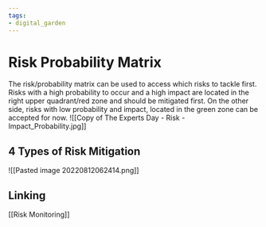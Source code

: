 ```yaml
---
tags: 
- digital_garden
---
```

# Risk Probability Matrix
The risk/probability matrix can be used to access which risks to tackle first. Risks with a high probability to occur and a high impact are located in the right upper quadrant/red zone and should be mitigated first. On the other side, risks with low probability and impact, located in the green zone can be accepted for now.
![[Copy of The Experts Day - Risk - Impact_Probability.jpg]]

## 4 Types of Risk Mitigation
![[Pasted image 20220812062414.png]]
## Linking
[[Risk Monitoring]]